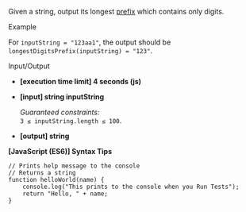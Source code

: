 Given a string, output its longest [prefix](keyword://string-prefix) which contains only
digits.

Example

For `inputString = "123aa1"`, the output should be  
`longestDigitsPrefix(inputString) = "123"`.

Input/Output

- **\[execution time limit\] 4 seconds (js)**

- **\[input\] string inputString**

  _Guaranteed constraints:_  
  `3 ≤ inputString.length ≤ 100`.

- **\[output\] string**

**\[JavaScript (ES6)\] Syntax Tips**

    // Prints help message to the console
    // Returns a string
    function helloWorld(name) {
        console.log("This prints to the console when you Run Tests");
        return "Hello, " + name;
    }
